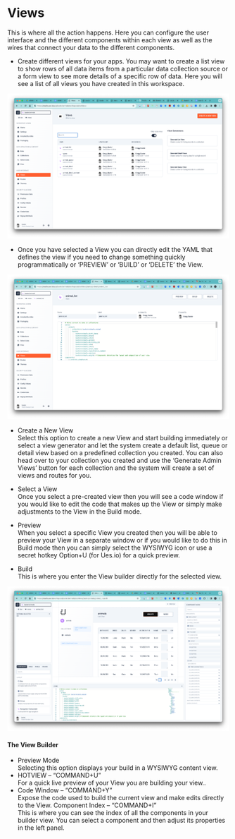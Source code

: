 # Views

This is where all the action happens. Here you can configure the user interface and the different components within each view as well as the wires that connect your data to the different components.

-   Create different views for your apps. You may want to create a list view to show rows of all data items from a particular data collection source or a form view to see more details of a specific row of data. Here you will see a list of all views you have created in this workspace.

![Views list](./image3.png "Views list")

-   Once you have selected a View you can directly edit the YAML that defines the view if you need to change something quickly programmatically or ‘PREVIEW’ or ‘BUILD’ or ‘DELETE’ the View.

![Select a View](./image1.png "Select a view")

-   Create a New View  
    Select this option to create a new View and start building immediately or select a view generator and let the system create a default list, queue or detail view based on a predefined collection you created. You can also head over to your collection you created and use the ‘Generate Admin Views’ button for each collection and the system will create a set of views and routes for you.

-   Select a View  
    Once you select a pre-created view then you will see a code window if you would like to edit the code that makes up the View or simply make adjustments to the View in the Build mode.
-   Preview  
    When you select a specific View you created then you will be able to preview your View in a separate window or if you would like to do this in Build mode then you can simply select the WYSIWYG icon or use a secret hotkey Option+U (for Ues.io) for a quick preview.
-   Build  
    This is where you enter the View builder directly for the selected view.

![Build mode](./image2.png "Build mode")

#### The View Builder

-   Preview Mode  
    Selecting this option displays your build in a WYSIWYG content view.
-   HOTVIEW – “COMMAND+U”  
    For a quick live preview of your View you are building your view..
-   Code Window – “COMMAND+Y”  
    Expose the code used to build the current view and make edits directly to the View.
    Component Index – “COMMAND+I”  
    This is where you can see the index of all the components in your builder view. You can select a component and then adjust its properties in the left panel.
